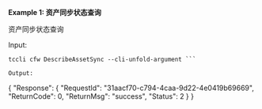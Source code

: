 **Example 1: 资产同步状态查询**

资产同步状态查询

Input: 

```
tccli cfw DescribeAssetSync --cli-unfold-argument ```

Output: 
```
{
    "Response": {
        "RequestId": "31aacf70-c794-4caa-9d22-4e0419b69669",
        "ReturnCode": 0,
        "ReturnMsg": "success",
        "Status": 2
    }
}
```

